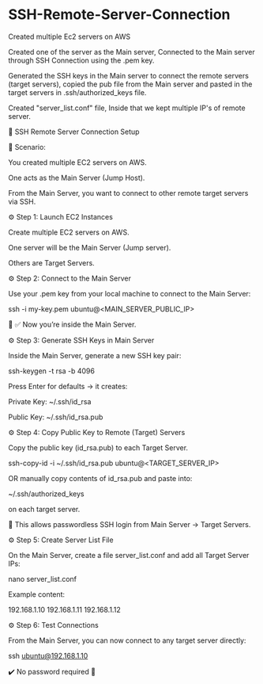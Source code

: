 # SSH-Remote-Server-Connection

Created multiple Ec2 servers on AWS

Created one of the server as the Main server, Connected to the Main server through SSH Connection using the .pem key.

Generated the SSH keys in the Main server to connect the remote servers (target servers), copied the pub file from the Main server and pasted in the target servers in .ssh/authorized_keys file.

Created "server_list.conf" file, Inside that we kept multiple IP's of remote server.

🔐 SSH Remote Server Connection Setup

📌 Scenario:


You created multiple EC2 servers on AWS.

One acts as the Main Server (Jump Host).

From the Main Server, you want to connect to other remote target servers via SSH.

⚙️ Step 1: Launch EC2 Instances

Create multiple EC2 servers on AWS.

One server will be the Main Server (Jump server).

Others are Target Servers.


⚙️ Step 2: Connect to the Main Server

Use your .pem key from your local machine to connect to the Main Server:

ssh -i my-key.pem ubuntu@<MAIN_SERVER_PUBLIC_IP>


🔑 ✅ Now you’re inside the Main Server.

⚙️ Step 3: Generate SSH Keys in Main Server

Inside the Main Server, generate a new SSH key pair:

ssh-keygen -t rsa -b 4096


Press Enter for defaults → it creates:

Private Key: ~/.ssh/id_rsa

Public Key: ~/.ssh/id_rsa.pub


⚙️ Step 4: Copy Public Key to Remote (Target) Servers

Copy the public key (id_rsa.pub) to each Target Server.

ssh-copy-id -i ~/.ssh/id_rsa.pub ubuntu@<TARGET_SERVER_IP>


OR manually copy contents of id_rsa.pub and paste into:

~/.ssh/authorized_keys


on each target server.

🔑 This allows passwordless SSH login from Main Server → Target Servers.


⚙️ Step 5: Create Server List File

On the Main Server, create a file server_list.conf and add all Target Server IPs:

nano server_list.conf


Example content:

192.168.1.10
192.168.1.11
192.168.1.12

⚙️ Step 6: Test Connections

From the Main Server, you can now connect to any target server directly:

ssh ubuntu@192.168.1.10


✔️ No password required 🚀
